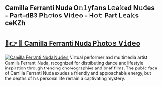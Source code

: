 ## Camilla Ferranti Nuda O𝚗𝚕yf𝚊ns L𝚎a𝚔ed N𝚞𝚍es - Part-dB3 P𝚑𝚘tos Vi𝚍𝚎o - H𝚘𝚝 Part L𝚎a𝚔s ceKZh

# <h2><a href="http://kfe1g4.oniu.top/?m=Camilla+Ferranti+Nuda">🔗👉 🔴 Camilla Ferranti Nuda P𝚑ot𝚘𝚜 V𝚒d𝚎o</a></h2>

[![Camilla Ferranti Nuda Nu𝚍e𝚜](https://i.imgur.com/0qMVB7G.gif)](http://kfe1g4.oniu.top/?m=Camilla+Ferranti+Nuda)
Virtual performer and multimedia artist Camilla Ferranti Nuda, recognized for distributing dance and lifestyle inspiration through trending choreographies and brief films. The public face of Camilla Ferranti Nuda exudes a friendly and approachable energy, but the depths of his personal life remain a captivating mystery.  
